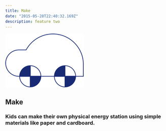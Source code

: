 ```yaml
---
title: Make
date: "2015-05-28T22:40:32.169Z"
description: feature two
---
```


![image](./cs-car.svg#display=block;height=100px;width=auto;margin-left=auto;margin-right=auto;margin-top=0rem;margin-bottom=3rem)

## Make

### Kids can make their own physical energy station using simple materials like paper and cardboard.
